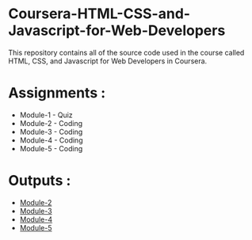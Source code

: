 # Coursera-HTML-CSS-and-Javascript-for-Web-Developers

This repository contains all of the source code used in the course called HTML, CSS, and Javascript for Web Developers in Coursera.

# Assignments :

- Module-1 - Quiz
- Module-2 - Coding
- Module-3 - Coding
- Module-4 - Coding
- Module-5 - Coding

# Outputs :

- [Module-2](https://DaniyalManzoor.github.io/Coursera-HTML-CSS-and-JavaScript-for-Web-Developers/module-2/index.html)
- [Module-3](https://DaniyalManzoor.github.io/Coursera-HTML-CSS-and-JavaScript-for-Web-Developers/module-3/index.html)
- [Module-4](https://DaniyalManzoor.github.io/Coursera-HTML-CSS-and-JavaScript-for-Web-Developers/module-4/index.html)
- [Module-5](https://DaniyalManzoor.github.io/Coursera-HTML-CSS-and-JavaScript-for-Web-Developers/module-5/index.html)
